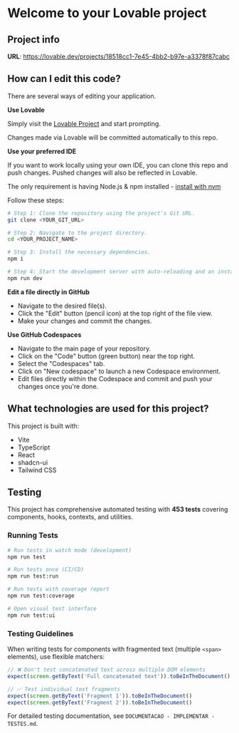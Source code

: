 # Welcome to your Lovable project

## Project info

**URL**: https://lovable.dev/projects/18518cc1-7e45-4bb2-b97e-a3378f87cabc

## How can I edit this code?

There are several ways of editing your application.

**Use Lovable**

Simply visit the [Lovable Project](https://lovable.dev/projects/18518cc1-7e45-4bb2-b97e-a3378f87cabc) and start prompting.

Changes made via Lovable will be committed automatically to this repo.

**Use your preferred IDE**

If you want to work locally using your own IDE, you can clone this repo and push changes. Pushed changes will also be reflected in Lovable.

The only requirement is having Node.js & npm installed - [install with nvm](https://github.com/nvm-sh/nvm#installing-and-updating)

Follow these steps:

```sh
# Step 1: Clone the repository using the project's Git URL.
git clone <YOUR_GIT_URL>

# Step 2: Navigate to the project directory.
cd <YOUR_PROJECT_NAME>

# Step 3: Install the necessary dependencies.
npm i

# Step 4: Start the development server with auto-reloading and an instant preview.
npm run dev
```

**Edit a file directly in GitHub**

- Navigate to the desired file(s).
- Click the "Edit" button (pencil icon) at the top right of the file view.
- Make your changes and commit the changes.

**Use GitHub Codespaces**

- Navigate to the main page of your repository.
- Click on the "Code" button (green button) near the top right.
- Select the "Codespaces" tab.
- Click on "New codespace" to launch a new Codespace environment.
- Edit files directly within the Codespace and commit and push your changes once you're done.

## What technologies are used for this project?

This project is built with:

- Vite
- TypeScript
- React
- shadcn-ui
- Tailwind CSS

## Testing

This project has comprehensive automated testing with **453 tests** covering components, hooks, contexts, and utilities.

### Running Tests

```sh
# Run tests in watch mode (development)
npm run test

# Run tests once (CI/CD)
npm run test:run

# Run tests with coverage report
npm run test:coverage

# Open visual test interface
npm run test:ui
```

### Testing Guidelines

When writing tests for components with fragmented text (multiple `<span>` elements), use flexible matchers:

```typescript
// ❌ Don't test concatenated text across multiple DOM elements
expect(screen.getByText('Full concatenated text')).toBeInTheDocument()

// ✅ Test individual text fragments
expect(screen.getByText('Fragment 1')).toBeInTheDocument()
expect(screen.getByText('Fragment 2')).toBeInTheDocument()
```

For detailed testing documentation, see `DOCUMENTACAO - IMPLEMENTAR - TESTES.md`.
